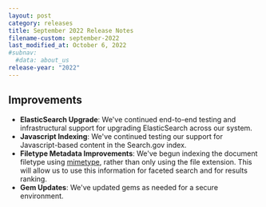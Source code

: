 ```yaml
---
layout: post
category: releases
title: September 2022 Release Notes
filename-custom: september-2022
last_modified_at: October 6, 2022
#subnav:
  #data: about_us
release-year: "2022"
---
```

## Improvements

* **ElasticSearch Upgrade**: We've continued end-to-end testing and infrastructural support for upgrading ElasticSearch across our system.
* **Javascript Indexing**: We've continued testing our support for Javascript-based content in the Search.gov index.
* **Filetype Metadata Improvements**: We've begun indexing the document filetype using [mimetype](https://developer.mozilla.org/en-US/docs/Web/HTTP/Basics_of_HTTP/MIME_types), rather than only using the file extension. This will allow us to use this information for faceted search and for results ranking.
* **Gem Updates**: We've updated gems as needed for a secure environment.
